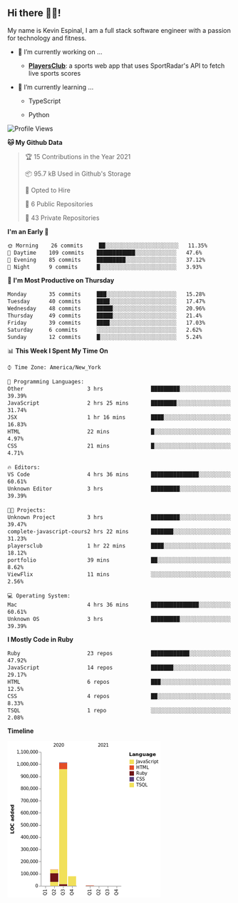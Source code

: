 ## Hi there 👋🏽!

My name is Kevin Espinal, I am a full stack software engineer with a passion for technology and fitness.

- 🔭 I’m currently working on ...

     - **[PlayersClub](https://playersclub.herokuapp.com/#/)**: a sports web app that uses SportRadar's API to fetch live sports scores

- 🌱 I’m currently learning ...

     - TypeScript
     
     - Python
     
<!--START_SECTION:waka-->
![Profile Views](http://img.shields.io/badge/Profile%20Views-55-blue)

**🐱 My Github Data** 

> 🏆 15 Contributions in the Year 2021
 > 
> 📦 95.7 kB Used in Github's Storage 
 > 
> 💼 Opted to Hire
 > 
> 📜 6 Public Repositories 
 > 
> 🔑 43 Private Repositories  
 > 
**I'm an Early 🐤** 

```text
🌞 Morning    26 commits     ██░░░░░░░░░░░░░░░░░░░░░░░   11.35% 
🌆 Daytime    109 commits    ████████████░░░░░░░░░░░░░   47.6% 
🌃 Evening    85 commits     █████████░░░░░░░░░░░░░░░░   37.12% 
🌙 Night      9 commits      █░░░░░░░░░░░░░░░░░░░░░░░░   3.93%

```
📅 **I'm Most Productive on Thursday** 

```text
Monday       35 commits     ███░░░░░░░░░░░░░░░░░░░░░░   15.28% 
Tuesday      40 commits     ████░░░░░░░░░░░░░░░░░░░░░   17.47% 
Wednesday    48 commits     █████░░░░░░░░░░░░░░░░░░░░   20.96% 
Thursday     49 commits     █████░░░░░░░░░░░░░░░░░░░░   21.4% 
Friday       39 commits     ████░░░░░░░░░░░░░░░░░░░░░   17.03% 
Saturday     6 commits      ░░░░░░░░░░░░░░░░░░░░░░░░░   2.62% 
Sunday       12 commits     █░░░░░░░░░░░░░░░░░░░░░░░░   5.24%

```


📊 **This Week I Spent My Time On** 

```text
⌚︎ Time Zone: America/New_York

💬 Programming Languages: 
Other                    3 hrs               █████████░░░░░░░░░░░░░░░░   39.39% 
JavaScript               2 hrs 25 mins       ████████░░░░░░░░░░░░░░░░░   31.74% 
JSX                      1 hr 16 mins        ████░░░░░░░░░░░░░░░░░░░░░   16.83% 
HTML                     22 mins             █░░░░░░░░░░░░░░░░░░░░░░░░   4.97% 
CSS                      21 mins             █░░░░░░░░░░░░░░░░░░░░░░░░   4.71%

🔥 Editors: 
VS Code                  4 hrs 36 mins       ███████████████░░░░░░░░░░   60.61% 
Unknown Editor           3 hrs               █████████░░░░░░░░░░░░░░░░   39.39%

🐱‍💻 Projects: 
Unknown Project          3 hrs               █████████░░░░░░░░░░░░░░░░   39.47% 
complete-javascript-cours2 hrs 22 mins       ███████░░░░░░░░░░░░░░░░░░   31.23% 
playersclub              1 hr 22 mins        ████░░░░░░░░░░░░░░░░░░░░░   18.12% 
portfolio                39 mins             ██░░░░░░░░░░░░░░░░░░░░░░░   8.62% 
ViewFlix                 11 mins             ░░░░░░░░░░░░░░░░░░░░░░░░░   2.56%

💻 Operating System: 
Mac                      4 hrs 36 mins       ███████████████░░░░░░░░░░   60.61% 
Unknown OS               3 hrs               █████████░░░░░░░░░░░░░░░░   39.39%

```

**I Mostly Code in Ruby** 

```text
Ruby                     23 repos            ████████████░░░░░░░░░░░░░   47.92% 
JavaScript               14 repos            ███████░░░░░░░░░░░░░░░░░░   29.17% 
HTML                     6 repos             ███░░░░░░░░░░░░░░░░░░░░░░   12.5% 
CSS                      4 repos             ██░░░░░░░░░░░░░░░░░░░░░░░   8.33% 
TSQL                     1 repo              ░░░░░░░░░░░░░░░░░░░░░░░░░   2.08%

```


**Timeline**

![Chart not found](https://raw.githubusercontent.com/espinalk212/espinalk212/master/charts/bar_graph.png) 


<!--END_SECTION:waka-->


<!--
**espinalk212/espinalk212** is a ✨ _special_ ✨ repository because its `README.md` (this file) appears on your GitHub profile.

Here are some ideas to get you started:

- 🔭 I’m currently working on ...
- 🌱 I’m currently learning ...
- 👯 I’m looking to collaborate on ...
- 🤔 I’m looking for help with ...
- 💬 Ask me about ...
- 📫 How to reach me: ...
- 😄 Pronouns: ...
- ⚡ Fun fact: ...
-->
